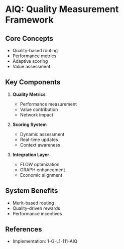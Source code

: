 # AIQ: Quality Measurement Framework

## Core Concepts
- Quality-based routing
- Performance metrics
- Adaptive scoring
- Value assessment

## Key Components
1. **Quality Metrics**
   - Performance measurement
   - Value contribution
   - Network impact

2. **Scoring System**
   - Dynamic assessment
   - Real-time updates
   - Context awareness

3. **Integration Layer**
   - FLOW optimization
   - GRAPH enhancement
   - Economic alignment

## System Benefits
- Merit-based routing
- Quality-driven rewards
- Performance incentives

## References
- Implementation: 1-G-L1-111-AIQ
